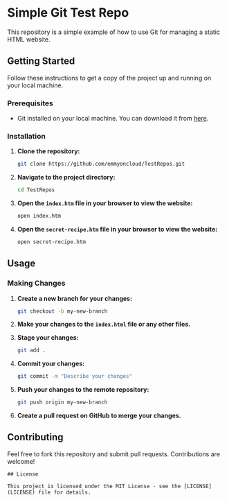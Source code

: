 # Simple Git Test Repo

This repository is a simple example of how to use Git for managing a static HTML website.

## Getting Started

Follow these instructions to get a copy of the project up and running on your local machine.

### Prerequisites

- Git installed on your local machine. You can download it from [here](https://git-scm.com/).

### Installation

1. **Clone the repository:**

   ```sh
   git clone https://github.com/emmyoncloud/TestRepos.git
   ```

2. **Navigate to the project directory:**

   ```sh
   cd TestRepos
   ```

3. **Open the `index.htm` file in your browser to view the website:**

   ```sh
   open index.htm
   ```
4. **Open the `secret-recipe.htm` file in your browser to view the website:**

   ```sh
   open secret-recipe.htm
   ```

## Usage

### Making Changes

1. **Create a new branch for your changes:**

   ```sh
   git checkout -b my-new-branch
   ```

2. **Make your changes to the `index.html` file or any other files.**

3. **Stage your changes:**

   ```sh
   git add .
   ```

4. **Commit your changes:**

   ```sh
   git commit -m "Describe your changes"
   ```

5. **Push your changes to the remote repository:**

   ```sh
   git push origin my-new-branch
   ```

6. **Create a pull request on GitHub to merge your changes.**

## Contributing

Feel free to fork this repository and submit pull requests. Contributions are welcome!

```
## License

This project is licensed under the MIT License - see the [LICENSE](LICENSE) file for details.
